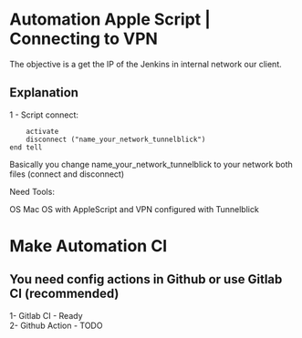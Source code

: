 # Automation Apple Script  | Connecting to VPN

The objective is a get the IP of the Jenkins in internal network our client.

## Explanation

1 - Script connect:  

```tell application "/Applications/Tunnelblick.app"  
	activate  
	disconnect ("name_your_network_tunnelblick")  
end tell
```

Basically you change name_your_network_tunnelblick to your network both files (connect and disconnect)  

Need Tools:

OS Mac OS with AppleScript and VPN configured with Tunnelblick

# Make Automation CI

## You need config actions in Github or use Gitlab CI (recommended)

1- Gitlab CI - Ready  
2- Github Action - TODO
